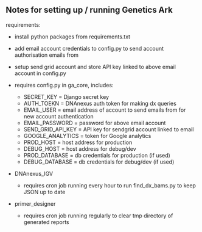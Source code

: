 ## Notes for setting up / running Genetics Ark

requirements:
- install python packages from requirements.txt
- add email account credentials to config.py to send account authorisation
  emails from
- setup send grid account and store API key linked to above email account in
  config.py


- requires config.py in ga_core, includes:
    - SECRET_KEY = Django secret key
    - AUTH_TOEKN = DNAnexus auth token for making dx queries
    - EMAIL_USER = email address of account to send emails from for new account
      authentication
    - EMAIL_PASSWORD = password for above email account
    - SEND_GRID_API_KEY = API key for sendgrid account linked to email
    - GOOGLE_ANALYTICS = token for Google analytics
    - PROD_HOST = host address for production
    - DEBUG_HOST = host address for debug/dev
    - PROD_DATABASE = db credentials for production (if used)
    - DEBUG_DATABASE = db credentials for debug/dev (if used)

- DNAnexus_IGV
    - requires cron job running every hour to run find_dx_bams.py to keep JSON
      up to date

- primer_designer
    - requires cron job running regularly to clear tmp directory of generated reports
